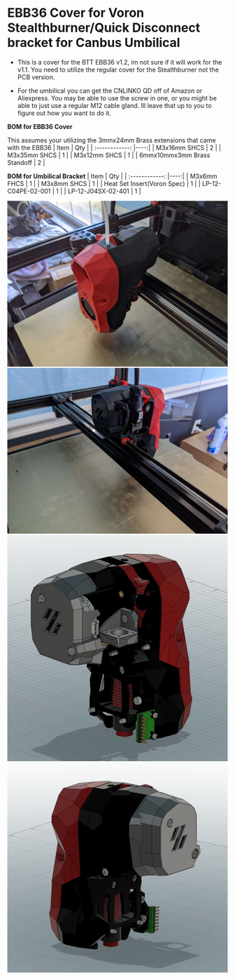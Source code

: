 # EBB36 Cover for Voron Stealthburner/Quick Disconnect bracket for Canbus Umbilical #

- This is a cover for the BTT EBB36 v1.2, im not sure if it will work for the v1.1. You need to utilize the regular cover for the Stealthburner not the PCB version. 

- For the umbilical you can get the CNLINKO QD off of Amazon or Aliexpress. You may be able to use the screw in one, or you might be able to just use a regular M12 cable gland. Ill leave that up to you to figure out how you want to do it. 

**BOM for EBB36 Cover**

This assumes your utilizing the 3mmx24mm Brass extensions that came with the EBB36
| Item | Qty |
| :------------: |----:| 
| M3x16mm SHCS | 2 |
| M3x35mm SHCS | 1 |
| M3x12mm SHCS | 1 |
| 6mmx10mmx3mm Brass Standoff | 2 |

**BOM for Umbilical Bracket**
| Item | Qty |
| :------------: |----:| 
| M3x6mm FHCS | 1 |
| M3x8mm SHCS | 1 |
| Heat Set Insert(Voron Spec) | 1 |
| LP-12-C04PE-02-001 | 1 |
| LP-12-J04SX-02-401 | 1 |




![Printed Image Right Side](Images/Printed-Right.jpg)
![Printed Image Left Side](Images/Printed-Left.jpg)
![CAD Image Left](Images/EBB_COVER_UMB_BR-LEFT.PNG)
![CAD Image Left](Images/EBB_COVER_UMB_BR-RIGHT.PNG)
